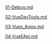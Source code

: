  [01-Debug.md](Laboratorio/01-Debug.md) 

 [02-VueDevTools.md](Laboratorio/02-VueDevTools.md) 

 [03-Vuex_Axios.md](Laboratorio/03-Vuex_Axios.md) 

 [04-VueEApi.md](Laboratorio/04-VueEApi.md) 

